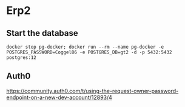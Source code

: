 # Erp2

## Start the database

`docker stop pg-docker; docker run --rm --name pg-docker -e POSTGRES_PASSWORD=Coggel86 -e POSTGRES_DB=gt2 -d -p 5432:5432 postgres:12`


## Auth0

https://community.auth0.com/t/using-the-request-owner-password-endpoint-on-a-new-dev-account/12893/4

